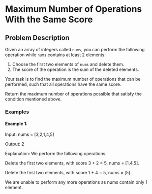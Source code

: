 # Maximum Number of Operations With the Same Score

## Problem Description

Given an array of integers called `nums`, you can perform the following operation while `nums` contains at least 2 elements:

1. Choose the first two elements of `nums` and delete them.
2. The score of the operation is the sum of the deleted elements.

Your task is to find the maximum number of operations that can be performed, such that all operations have the same score.

Return the maximum number of operations possible that satisfy the condition mentioned above.

### Examples

#### Example 1:
Input: nums = [3,2,1,4,5]

Output: 2

Explanation: We perform the following operations:

Delete the first two elements, with score 3 + 2 = 5, nums = [1,4,5].

Delete the first two elements, with score 1 + 4 = 5, nums = [5].

We are unable to perform any more operations as nums contain only 1 element.


